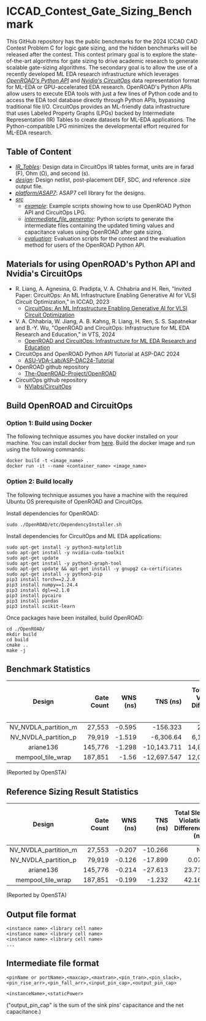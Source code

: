 # ICCAD_Contest_Gate_Sizing_Benchmark
This GitHub repository has the public benchmarks for the 2024 ICCAD CAD Contest Problem C for logic gate sizing, and the hidden benchmarks will be released after the contest. This contest primary goal is to explore the state-of-the-art algorithms for gate sizing to drive academic research to generate scalable gate-sizing algorithms. The secondary goal is to allow the use of a recently developed ML EDA research infrastructure which leverages [*OpenROAD's Python API*](https://github.com/The-OpenROAD-Project/OpenROAD) and [*Nvidia's CircuitOps*](https://github.com/NVlabs/CircuitOps/) data representation format for ML-EDA or GPU-accelerated EDA research. OpenROAD's Python APIs allow users to execute EDA tools with just a few lines of Python code and to access the EDA tool database directly through Python APIs, bypassing traditional file I/O. CircuitOps provides an ML-friendly data infrastructure that uses Labeled Property Graphs (LPGs) backed by Intermediate Representation (IR) Tables to create datasets for ML-EDA applications. The Python-compatible LPG minimizes the developmental effort required for ML-EDA research.


## Table of Content
  - [*IR_Tables*](./IR_Tables): Design data in CircuitOps IR tables format, units are in farad (F), Ohm (Ω), and second (s).
  - [*design*](./design): Design netlist, post-placement DEF, SDC, and reference .size output file.
  - [*platform/ASAP7*](./platform/ASAP7): ASAP7 cell library for the designs.
  - [*src*](./src)
    - [*example*](./src/example): Example scripts showing how to use OpenROAD Python API and CircuitOps LPG.
    - [*intermediate_file_generator*](./src/intermediate_file_generator): Python scripts to generate the intermediate files containing the updated timing values and capacitance values using OpenROAD after gate sizing. 
    - [*evaluation*](./src/evaluation): Evaluation scripts for the contest and the evaluation method for users of the OpenROAD Python API.
    
## Materials for using OpenROAD's Python API and Nvidia's CircuitOps
  - R. Liang, A. Agnesina, G. Pradipta, V. A. Chhabria and H. Ren, "Invited Paper: CircuitOps: An ML Infrastructure Enabling Generative AI for VLSI Circuit Optimization," in ICCAD, 2023
    - [CircuitOps: An ML Infrastructure Enabling Generative AI for VLSI Circuit Optimization](https://ieeexplore.ieee.org/abstract/document/10323611)
  - V. A. Chhabria, W. Jiang, A. B. Kahng, R. Liang, H. Ren, S. S. Sapatnekar and B.-Y. Wu, "OpenROAD and CircuitOps: Infrastructure for ML EDA Research and Education," in VTS, 2024
    - [OpenROAD and CircuitOps: Infrastructure for ML EDA Research and Education](https://vlsicad.ucsd.edu/Publications/Conferences/407/c407.pdf)
  - CircuitOps and OpenROAD Python API Tutorial at ASP-DAC 2024
    - [ASU-VDA-Lab/ASP-DAC24-Tutorial](https://github.com/ASU-VDA-Lab/ASP-DAC24-Tutorial)
  - OpenROAD github repository
    - [The-OpenROAD-Project/OpenROAD](https://github.com/The-OpenROAD-Project/OpenROAD)
  - CircuitOps github repository
    - [NVlabs/CircuitOps](https://github.com/NVlabs/CircuitOps/)

## Build OpenROAD and CircuitOps

###  Option 1: Build using Docker 
The following technique assumes you have docker installed on your machine. You can install docker from [here](https://docs.docker.com/engine/install/). Build the docker image and run using the following commands:
```
docker build -t <image_name> .
docker run -it --name <container_name> <image_name>
```

### Option 2: Build locally
The following technique assumes you have a machine with the required Ubuntu OS prerequisite of OpenROAD and CircuitOps.

Install dependencies for OpenROAD:
```
sudo ./OpenROAD/etc/DependencyInstaller.sh
```

Install dependencies for CircuitOps and ML EDA applications:
```
sudo apt-get install -y python3-matplotlib
sudo apt-get install -y nvidia-cuda-toolkit
sudo apt-get update
sudo apt-get install -y python3-graph-tool
sudo apt-get update && apt-get install -y gnupg2 ca-certificates
sudo apt-get install -y python3-pip
pip3 install torch==2.2.0
pip3 install numpy==1.24.4
pip3 install dgl==2.1.0
pip3 install pycairo
pip3 install pandas
pip3 install scikit-learn
```

Once packages have been installed, build OpenROAD:

```
cd ./OpenROAD/
mkdir build
cd build
cmake ..
make -j
```
## Benchmark Statistics
|        Design        |   Gate Count   |    WNS (ns)   |    TNS (ns)   |Total Slew Violation Difference (ns)|Total Load Capacitance Violation Difference (fF)| Total Leakage (uW)|
|:--------------------:|---------------:|--------------:|--------------:|--------------:|--------------:|--------------:|
| NV_NVDLA_partition_m | 27,553| -0.595|    -156.323|   258.761|    256|      1.672|
| NV_NVDLA_partition_p | 79,919| -1.519|   -6,306.64| 6,125.512|  5,292|      5.539|
| ariane136            |145,776| -1.298| -10,143.711|14,843.895| 15,463| 17,539.095|
| mempool_tile_wrap    |187,851| -1.56 | -12,697.547|12,053.291| 10,779|  2,590.158|

(Reported by OpenSTA)

## Reference Sizing Result Statistics
|        Design        |   Gate Count   |    WNS (ns)   |    TNS (ns)   |Total Slew Violation Difference (ns)|Total Load Capacitance Violation Difference (fF)| Total Leakage (uW)| Runtime (s) |
|:--------------------:|---------------:|--------------:|--------------:|--------------:|--------------:|--------------:|--------------:|
| NV_NVDLA_partition_m | 27,553| -0.207|  -10.266|    NA|    NA|     2.693| 11|
| NV_NVDLA_partition_p | 79,919| -0.126|  -17.899| 0.074|    NA|     6.635|254|
| ariane136            |145,776| -0.214|  -27.613|23.713|    NA| 17,545.15|573|
| mempool_tile_wrap    |187,851| -0.199|   -1.232|42.162|    44|  2,594.44|489|

(Reported by OpenSTA)

## Output file format
```
<instance name> <library cell name>
<instance name> <library cell name>
<instance name> <library cell name>
...
```

## Intermediate file format
```
<pinName or portName>,<maxcap>,<maxtran>,<pin_tran>,<pin_slack>,<pin_rise_arr>,<pin_fall_arr>,<input_pin_cap>,<output_pin_cap>

<instanceName>,<staticPower>
```
("output_pin_cap" is the sum of the sink pins' capacitance and the net capacitance.)




 

